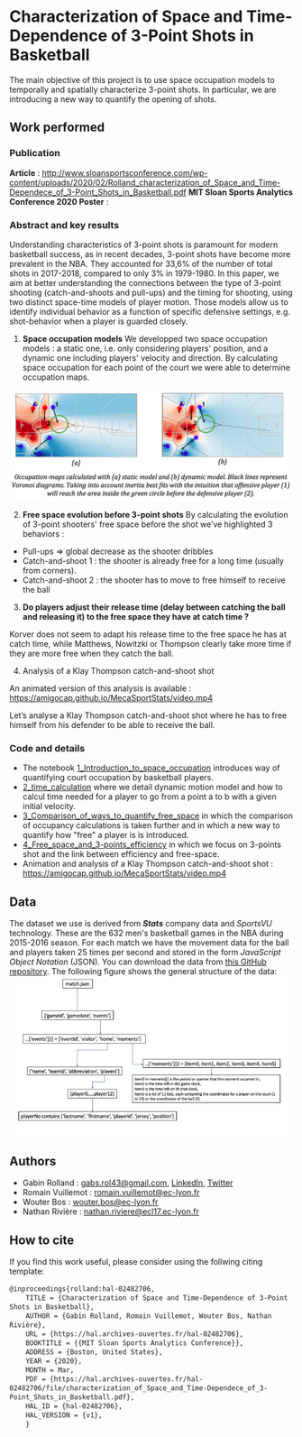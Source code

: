 # Characterization of Space and Time-Dependence of 3-Point Shots in Basketball
The main objective of this project is to use space occupation models to temporally and spatially characterize 3-point shots. In particular, we are introducing a new way to quantify the opening of shots.

## Work performed

### Publication

**Article** : http://www.sloansportsconference.com/wp-content/uploads/2020/02/Rolland_characterization_of_Space_and_Time-Dependece_of_3-Point_Shots_in_Basketball.pdf
**MIT Sloan Sports Analytics Conference 2020 Poster** : 

### Abstract and key results

Understanding characteristics of 3-point shots is paramount for modern basketball success, as in recent decades, 3-point shots have become more prevalent in the NBA. They accounted for 33,6% of the number of total shots in 2017-2018, compared to only 3% in 1979-1980. In this paper, we aim at better understanding the connections between the type of 3-point shooting (catch-and-shoots and pull-ups) and the timing for shooting, using two distinct space-time models of player motion. Those models allow us to identify individual behavior as a function of specific defensive settings, e.g. shot-behavior when a player is guarded closely.

1. **Space occupation models**
We developped two space occupation models : a static one, i.e. only considering players' position, and a dynamic one including players' velocity and direction. By calculating space occupation for each point of the court we were able to determine occupation maps.

![space occuaption maps](https://github.com/AmigoCap/MecaSportStats/blob/master/images/github_occupation_maps.png "space occuaption maps")

2. **Free space evolution before 3-point shots**
By calculating the evolution of 3-point shooters' free space before the shot we’ve highlighted 3 behaviors :

* Pull-ups => global decrease as the shooter dribbles
* Catch-and-shoot 1 : the shooter is already free for a long time (usually from corners).
* Catch-and-shoot 2 : the shooter has to move to free himself to receive the ball  

3. **Do players adjust their release time (delay between catching the ball and releasing it) to the free space they have at catch time ?**

Korver does not seem to adapt his release time to the free space he has at catch time, while Matthews, Nowitzki or Thompson clearly take more time if they are more free when they catch the ball.

4. Analysis of a Klay Thompson catch-and-shoot shot

An animated version of this analysis is available : https://amigocap.github.io/MecaSportStats/video.mp4

Let’s analyse a Klay Thompson catch-and-shoot shot where he has to free himself from his defender to be able to receive the ball. 



### Code and details

* The notebook [1_Introduction_to_space_occupation](https://nbviewer.jupyter.org/github/AmigoCap/MecaSportStats/blob/master/1_Introduction_to_space_occupation.ipynb) introduces way of quantifying court occupation by basketball players.
* [2_time_calculation](https://nbviewer.jupyter.org/github/AmigoCap/MecaSportStats/blob/master/2_Time_calculation.ipynb) where we detail dynamic motion model and how to calcul time needed for a player to go from a point a to b with a given initial velocity.
* [3_Comparison_of_ways_to_quantify_free_space](https://nbviewer.jupyter.org/github/AmigoCap/MecaSportStats/blob/master/3_Comparison_of_ways_to_quantify_free_space.ipynb) in which the comparison of occupancy calculations is taken further and in which a new way to quantify how "free" a player is is introduced.
* [4_Free_space_and_3-points_efficiency](https://nbviewer.jupyter.org/github/AmigoCap/MecaSportStats/blob/master/4_Free_space_and_3-points_efficiency.ipynb) in which we focus on 3-points shot and the link between efficiency and free-space.
* Animation and analysis of a Klay Thompson catch-and-shoot shot : https://amigocap.github.io/MecaSportStats/video.mp4 

## Data

The dataset we use is derived from ***Stats*** company data and *SportsVU* technology. These are the 632 men's basketball games in the NBA during 2015-2016 season. For each match we have the movement data for the ball and players taken 25 times per second and stored in the form _JavaScript Object Notation_ (JSON). You can download the data from [this GitHub repository](). The following figure shows the general structure of the data:  
![dataschema](https://github.com/AmigoCap/MecaSportStats/blob/master/images/data.jpg "data schema")

## Authors

* Gabin Rolland : gabs.rol43@gmail.com, [LinkedIn](https://www.linkedin.com/in/gabin-rolland/), [Twitter](https://twitter.com/GabinRolland)
* Romain Vuillemot : romain.vuillemot@ec-lyon.fr
* Wouter Bos : wouter.bos@ec-lyon.fr
* Nathan Rivière : nathan.riviere@ecl17.ec-lyon.fr

## How to cite

If you find this work useful, please consider using the follwing citing template:

    @inproceedings{rolland:hal-02482706,
        TITLE = {Characterization of Space and Time-Dependence of 3-Point Shots in Basketball},
        AUTHOR = {Gabin Rolland, Romain Vuillemot, Wouter Bos, Nathan Rivière},
        URL = {https://hal.archives-ouvertes.fr/hal-02482706},
        BOOKTITLE = {{MIT Sloan Sports Analytics Conference}},
        ADDRESS = {Boston, United States},
        YEAR = {2020},
        MONTH = Mar,
        PDF = {https://hal.archives-ouvertes.fr/hal-02482706/file/characterization_of_Space_and_Time-Dependece_of_3-Point_Shots_in_Basketball.pdf},
        HAL_ID = {hal-02482706},
        HAL_VERSION = {v1},
        }
